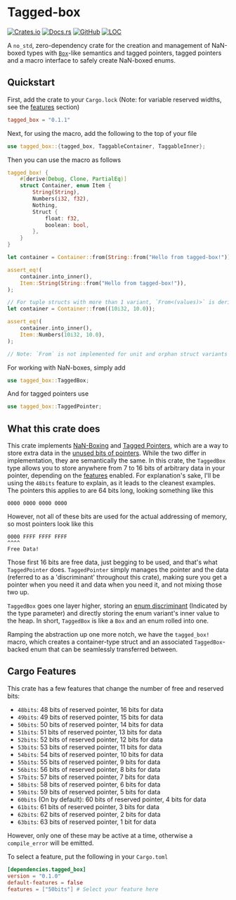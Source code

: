 # Tagged-box

[![Crates.io](https://img.shields.io/crates/v/tagged-box?style=flat)](https://crates.io/crates/tagged-box)
[![Docs.rs](https://docs.rs/tagged-box/badge.svg)](https://docs.rs/tagged-box)
[![GitHub](https://img.shields.io/github/languages/top/Kixiron/tagged-box)](https://github.com/Kixiron/tagged-box)
[![LOC](https://tokei.rs/b1/github/Kixiron/tagged-box)](https://github.com/Kixiron/tagged-box)

A `no_std`, zero-dependency crate for the creation and management of NaN-boxed types with
[`Box`]-like semantics and tagged pointers, tagged pointers and a macro interface to safely
create NaN-boxed enums.

## Quickstart

First, add the crate to your `Cargo.lock` (Note: for variable reserved widths, see the [features] section)

```toml
tagged_box = "0.1.1"
```

Next, for using the macro, add the following to the top of your file

```rust
use tagged_box::{tagged_box, TaggableContainer, TaggableInner};
```

Then you can use the macro as follows

```rust
tagged_box! {
    #[derive(Debug, Clone, PartialEq)]
    struct Container, enum Item {
        String(String),
        Numbers(i32, f32),
        Nothing,
        Struct {
            float: f32,
            boolean: bool,
        },
    }
}

let container = Container::from(String::from("Hello from tagged-box!"));

assert_eq!(
    container.into_inner(),
    Item::String(String::from("Hello from tagged-box!")),
);

// For tuple structs with more than 1 variant, `From<(values)>` is derived
let container = Container::from((10i32, 10.0));

assert_eq!(
    container.into_inner(),
    Item::Numbers(10i32, 10.0),
);

// Note: `From` is not implemented for unit and orphan struct variants
```

For working with NaN-boxes, simply add

```rust
use tagged_box::TaggedBox;
```

And for tagged pointers use

```rust
use tagged_box::TaggedPointer;
```

## What this crate does

This crate implements [NaN-Boxing] and [Tagged Pointers], which are a way to store extra data in the [unused bits of pointers].
While the two differ in implementation, they are semantically the same. In this crate, the `TaggedBox` type allows you to store
anywhere from 7 to 16 bits of arbitrary data in your pointer, depending on the [features] enabled. For explanation's sake,
I'll be using the `48bits` feature to explain, as it leads to the cleanest examples.  
The pointers this applies to are 64 bits long, looking something like this

```text
0000 0000 0000 0000
```

However, not all of these bits are used for the actual addressing of memory, so most pointers look like this

```text
0000 FFFF FFFF FFFF
^^^^
Free Data!
```

Those first 16 bits are free data, just begging to be used, and that's what `TaggedPointer` does. `TaggedPointer` simply
manages the pointer and the data (referred to as a 'discriminant' throughout this crate), making sure you get a pointer when you
need it and data when you need it, and not mixing those two up.  

`TaggedBox` goes one layer higher, storing an [enum discriminant] (Indicated by the type parameter) and directly storing the enum variant's inner value to the heap. In short, `TaggedBox` is like a `Box` and an enum rolled into one.  

Ramping the abstraction up one more notch, we have the `tagged_box!` macro, which creates a container-type struct and an associated `TaggedBox`-backed enum that can be seamlessly transferred between.

## Cargo Features

This crate has a few features that change the number of free and reserved bits:

- `48bits`: 48 bits of reserved pointer, 16 bits for data
- `49bits`: 49 bits of reserved pointer, 15 bits for data
- `50bits`: 50 bits of reserved pointer, 14 bits for data
- `51bits`: 51 bits of reserved pointer, 13 bits for data
- `52bits`: 52 bits of reserved pointer, 12 bits for data
- `53bits`: 53 bits of reserved pointer, 11 bits for data
- `54bits`: 54 bits of reserved pointer, 10 bits for data
- `55bits`: 55 bits of reserved pointer, 9 bits for data
- `56bits`: 56 bits of reserved pointer, 8 bits for data
- `57bits`: 57 bits of reserved pointer, 7 bits for data
- `58bits`: 58 bits of reserved pointer, 6 bits for data
- `59bits`: 59 bits of reserved pointer, 5 bits for data
- `60bits` (On by default): 60 bits of reserved pointer, 4 bits for data
- `61bits`: 61 bits of reserved pointer, 3 bits for data
- `62bits`: 62 bits of reserved pointer, 2 bits for data
- `63bits`: 63 bits of reserved pointer, 1 bit for data

However, only one of these may be active at a time, otherwise a `compile_error` will be emitted.

To select a feature, put the following in your `Cargo.toml`

```toml
[dependencies.tagged_box]
version = "0.1.0"
default-features = false
features = ["50bits"] # Select your feature here
```

[`Box`]: (https://doc.rust-lang.org/std/boxed/struct.Box.html)
[features]: #cargo-features
[NaN-Boxing]: https://wingolog.org/archives/2011/05/18/value-representation-in-javascript-implementations
[Tagged Pointers]: https://en.wikipedia.org/wiki/Tagged_pointer
[unused bits of pointers]: https://en.wikipedia.org/wiki/X86-64#Virtual_address_space_details
[enum discriminant]: https://doc.rust-lang.org/reference/items/enumerations.html
